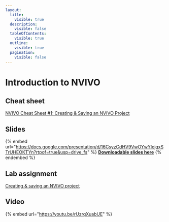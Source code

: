 ```yaml
---
layout:
  title:
    visible: true
  description:
    visible: false
  tableOfContents:
    visible: true
  outline:
    visible: true
  pagination:
    visible: false
---
```


# Introduction to NVIVO

## Cheat sheet

[NVIVO Cheat Sheet #1: Creating & Saving an NVIVO Project](https://docs.google.com/document/d/163N5UTFG2yMvwRKALIOZBg_2lGgtxLy5?rtpof=true\&usp=drive_fs)

## Slides

{% embed url="https://docs.google.com/presentation/d/16CsyzCdHV9VwOYwYlejqxSTrUHEOKTYn?rtpof=true&usp=drive_fs" %}
[**Downloadable slides here**](https://docs.google.com/presentation/d/16CsyzCdHV9VwOYwYlejqxSTrUHEOKTYn?rtpof=true\&usp=drive_fs)
{% endembed %}

## Lab assignment

[Creating & saving an NVIVO project](https://docs.google.com/document/d/16-X16Xvj8EGUO6qjYG-o3r6SDDMDkNG9?rtpof=true\&usp=drive_fs)

## Video

{% embed url="https://youtu.be/rUzrqXuabUE" %}
